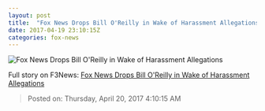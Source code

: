 ```yaml
---
layout: post
title:  "Fox News Drops Bill O'Reilly in Wake of Harassment Allegations"
date: 2017-04-19 23:10:15Z
categories: fox-news
---
```


![Fox News Drops Bill O'Reilly in Wake of Harassment Allegations](http://nation.foxnews.com/sites/nation.foxnews.com/files/styles/story_624_300/public/ap19_oreilly.jpg)




Full story on F3News: [Fox News Drops Bill O'Reilly in Wake of Harassment Allegations](http://www.f3nws.com/n/QtcDS)

> Posted on: Thursday, April 20, 2017 4:10:15 AM
